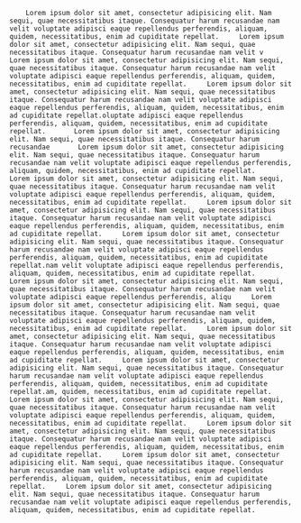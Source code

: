 		Lorem ipsum dolor sit amet, consectetur adipisicing elit. Nam sequi, quae necessitatibus itaque. Consequatur harum recusandae nam velit voluptate adipisci eaque repellendus perferendis, aliquam, quidem, necessitatibus, enim ad cupiditate repellat.		Lorem ipsum dolor sit amet, consectetur adipisicing elit. Nam sequi, quae necessitatibus itaque. Consequatur harum recusandae nam velit v		Lorem ipsum dolor sit amet, consectetur adipisicing elit. Nam sequi, quae necessitatibus itaque. Consequatur harum recusandae nam velit voluptate adipisci eaque repellendus perferendis, aliquam, quidem, necessitatibus, enim ad cupiditate repellat.		Lorem ipsum dolor sit amet, consectetur adipisicing elit. Nam sequi, quae necessitatibus itaque. Consequatur harum recusandae nam velit voluptate adipisci eaque repellendus perferendis, aliquam, quidem, necessitatibus, enim ad cupiditate repellat.oluptate adipisci eaque repellendus perferendis, aliquam, quidem, necessitatibus, enim ad cupiditate repellat.		Lorem ipsum dolor sit amet, consectetur adipisicing elit. Nam sequi, quae necessitatibus itaque. Consequatur harum recusandae 		Lorem ipsum dolor sit amet, consectetur adipisicing elit. Nam sequi, quae necessitatibus itaque. Consequatur harum recusandae nam velit voluptate adipisci eaque repellendus perferendis, aliquam, quidem, necessitatibus, enim ad cupiditate repellat.		Lorem ipsum dolor sit amet, consectetur adipisicing elit. Nam sequi, quae necessitatibus itaque. Consequatur harum recusandae nam velit voluptate adipisci eaque repellendus perferendis, aliquam, quidem, necessitatibus, enim ad cupiditate repellat.		Lorem ipsum dolor sit amet, consectetur adipisicing elit. Nam sequi, quae necessitatibus itaque. Consequatur harum recusandae nam velit voluptate adipisci eaque repellendus perferendis, aliquam, quidem, necessitatibus, enim ad cupiditate repellat.		Lorem ipsum dolor sit amet, consectetur adipisicing elit. Nam sequi, quae necessitatibus itaque. Consequatur harum recusandae nam velit voluptate adipisci eaque repellendus perferendis, aliquam, quidem, necessitatibus, enim ad cupiditate repellat.nam velit voluptate adipisci eaque repellendus perferendis, aliquam, quidem, necessitatibus, enim ad cupiditate repellat.		Lorem ipsum dolor sit amet, consectetur adipisicing elit. Nam sequi, quae necessitatibus itaque. Consequatur harum recusandae nam velit voluptate adipisci eaque repellendus perferendis, aliqu		Lorem ipsum dolor sit amet, consectetur adipisicing elit. Nam sequi, quae necessitatibus itaque. Consequatur harum recusandae nam velit voluptate adipisci eaque repellendus perferendis, aliquam, quidem, necessitatibus, enim ad cupiditate repellat.		Lorem ipsum dolor sit amet, consectetur adipisicing elit. Nam sequi, quae necessitatibus itaque. Consequatur harum recusandae nam velit voluptate adipisci eaque repellendus perferendis, aliquam, quidem, necessitatibus, enim ad cupiditate repellat.		Lorem ipsum dolor sit amet, consectetur adipisicing elit. Nam sequi, quae necessitatibus itaque. Consequatur harum recusandae nam velit voluptate adipisci eaque repellendus perferendis, aliquam, quidem, necessitatibus, enim ad cupiditate repellat.am, quidem, necessitatibus, enim ad cupiditate repellat.		Lorem ipsum dolor sit amet, consectetur adipisicing elit. Nam sequi, quae necessitatibus itaque. Consequatur harum recusandae nam velit voluptate adipisci eaque repellendus perferendis, aliquam, quidem, necessitatibus, enim ad cupiditate repellat.		Lorem ipsum dolor sit amet, consectetur adipisicing elit. Nam sequi, quae necessitatibus itaque. Consequatur harum recusandae nam velit voluptate adipisci eaque repellendus perferendis, aliquam, quidem, necessitatibus, enim ad cupiditate repellat.		Lorem ipsum dolor sit amet, consectetur adipisicing elit. Nam sequi, quae necessitatibus itaque. Consequatur harum recusandae nam velit voluptate adipisci eaque repellendus perferendis, aliquam, quidem, necessitatibus, enim ad cupiditate repellat.		Lorem ipsum dolor sit amet, consectetur adipisicing elit. Nam sequi, quae necessitatibus itaque. Consequatur harum recusandae nam velit voluptate adipisci eaque repellendus perferendis, aliquam, quidem, necessitatibus, enim ad cupiditate repellat.